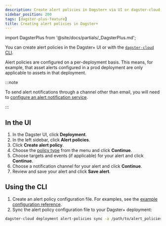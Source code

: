 ```yaml
---
description: Create alert policies in Dagster+ via UI or dagster-cloud CLI on a per-deployment basis. Specify policy types, targets, and notification channels.
sidebar_position: 200
tags: [dagster-plus-feature]
title: Creating alert policies in Dagster+
---
```


import DagsterPlus from '@site/docs/partials/\_DagsterPlus.md';

<DagsterPlus />

You can create alert policies in the Dagster+ UI or with the [`dagster-cloud` CLI](/api/clis/dagster-cloud-cli).

Alert policies are configured on a per-deployment basis. This means, for example, that asset alerts configured in a prod deployment are only applicable to assets in that deployment.

:::note

To send alert notifications through a channel other than email, you will need to [configure an alert notification service](/guides/log-debug/alerts/configuring-an-alert-notification-service).

:::

## In the UI

1. In the Dagster UI, click **Deployment**.
2. In the left sidebar, click **Alert policies**.
3. Click **Create alert policy**.
4. Choose the [policy type](/guides/log-debug/alerts/alert-policy-types) from the menu and click **Continue**.
5. Choose targets and events (if applicable) for your alert and click **Continue**.
6. Choose a notification channel for your alert and click **Continue**.
7. Review and save your alert and click **Save alert**.

## Using the CLI

1. Create an alert policy configuration file. For examples, see the [example configuration reference](/guides/log-debug/alerts/example-config).
2. Sync the alert policy configuration file to your Dagster+ deployment:

```bash
dagster-cloud deployment alert-policies sync -a /path/to/alert_policies.yaml
```
